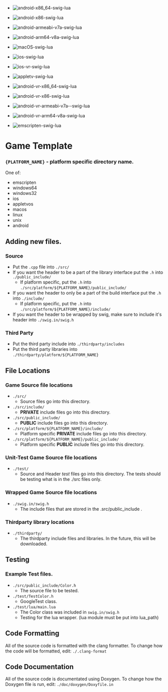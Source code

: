 
* ![android-x86_64-swig-lua](https://github.com/njligames/testappcode/workflows/android-x86_64-swig-lua/badge.svg?branch=master)
* ![android-x86-swig-lua](https://github.com/njligames/testappcode/workflows/android-x86-swig-lua/badge.svg?branch=master)
* ![android-armeabi-v7a-swig-lua](https://github.com/njligames/testappcode/workflows/android-armeabi-v7a-swig-lua/badge.svg?branch=master)
* ![android-arm64-v8a-swig-lua](https://github.com/njligames/testappcode/workflows/android-arm64-v8a-swig-lua/badge.svg?branch=master)

* ![macOS-swig-lua](https://github.com/njligames/testappcode/workflows/macOS-swig-lua/badge.svg?branch=master)

* ![ios-swig-lua](https://github.com/njligames/testappcode/workflows/ios-swig-lua/badge.svg?branch=master)

* ![ios-vr-swig-lua](https://github.com/njligames/testappcode/workflows/ios-vr-swig-lua/badge.svg?branch=master)

* ![appletv-swig-lua](https://github.com/njligames/testappcode/workflows/appletv-swig-lua/badge.svg?branch=master)

* ![android-vr-x86_64-swig-lua](https://github.com/njligames/testappcode/workflows/android-vr-x86_64-swig-lua/badge.svg?branch=master)
* ![android-vr-x86-swig-lua](https://github.com/njligames/testappcode/workflows/android-vr-x86-swig-lua/badge.svg?branch=master)
* ![android-vr-armeabi-v7a--swig-lua](https://github.com/njligames/testappcode/workflows/android-vr-armeabi-v7a--swig-lua/badge.svg?branch=master)
* ![android-vr-arm64-v8a-swig-lua](https://github.com/njligames/testappcode/workflows/android-vr-arm64-v8a-swig-lua/badge.svg?branch=master)

* ![emscripten-swig-lua](https://github.com/njligames/testappcode/workflows/emscripten-swig-lua/badge.svg?branch=master)

# Game Template

### `{PLATFORM_NAME}` - platform specific directory name. 
One of: 
* emscripten
* windows64
* windows32
* ios
* appletvos
* macos
* linux
* unix
* android

## Adding new files.

### Source

* Put the `.cpp` file into `./src/`
* If you want the header to be a part of the library interface put the `.h` into `./public_include/`
    * If platform specific, put the `.h` into `./src/platform/${PLATFORM_NAME}/public_include/`
* If you want the header to only be a part of the build interface put the `.h` into `./include/`
    * If platform specific, put the `.h` into `./src/platform/${PLATFORM_NAME}/include/`
* If you want the header to be wrapped by swig, make sure to include it's header into `./swig.in/swig.h`

### Third Party
* Put the third party include into `./thirdparty/includes`
* Put the third party libraries into `./thirdparty/platform/${PLATFORM_NAME}`

## File Locations

### Game Source file locations
* `./src/`
    * Source files go into this directory.
* `./src/include/`
    * **PRIVATE** include files go into this directory.
* `./src/public_include/`
    * **PUBLIC** include files go into this directory.
* `./src/platform/${PLATFORM_NAME}/include/`
    * Platform specific **PRIVATE** include files go into this directory.
* `./src/platform/${PLATFORM_NAME}/public_include/`
    * Platform specific **PUBLIC** include files go into this directory.

### Unit-Test Game Source file locations
* `./test/`
    * Source and Header *test* files go into this directory. The tests should be testing what is in the ./src files only.

### Wrapped Game Source file locations
* `./swig.in/swig.h`
    * The include files that are stored in the .src/public_include .

### Thirdparty library locations
* `./thirdparty/`
    * The thirdparty include files and libraries. In the future, this will be downloaded.

## Testing
### Example Test files.
* `./src/public_include/Color.h`
    * The source file to be tested.
* `./test/TestColor.h`
    * GoogleTest class.
* `./test/lua/main.lua`
    * The Color class was included in `swig.in/swig.h`
    * Testing for the lua wrapper. (lua module must be put into lua_path)

## Code Formatting
All of the source code is formatted with the clang formatter. To change how the code will be formatted, edit: `./.clang-format`
## Code Documentation
All of the source code is documentated using Doxygen. To change how the Doxygen file is run, edit: `./doc/doxygen/Doxyfile.in`
